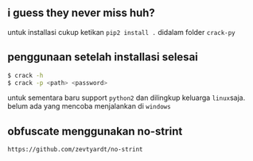## i guess they never miss huh?

untuk installasi cukup ketikan `pip2 install .` didalam folder
`crack-py`

## penggunaan setelah installasi selesai
``` bash
$ crack -h
$ crack -p <path> <password>
```

untuk sementara baru support `python2` dan dilingkup keluarga `linux`saja.
belum ada yang mencoba menjalankan di `windows`

## obfuscate menggunakan no-strint
`https://github.com/zevtyardt/no-strint`
